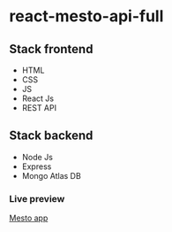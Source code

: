 # react-mesto-api-full

## Stack frontend
- HTML
- CSS
- JS
- React Js
- REST API

## Stack backend
- Node Js
- Express
- Mongo Atlas DB

### Live preview
[Mesto app](http://alexandr.kotov.students.nomoredomains.sbs/)